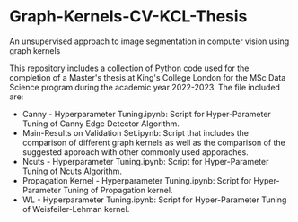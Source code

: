 # Graph-Kernels-CV-KCL-Thesis
An unsupervised approach to image segmentation in computer vision using graph kernels


This repository includes a collection of Python code used for the completion of a Master's thesis at King's College London for the MSc Data Science program during the academic year 2022-2023. The file included are:

* Canny - Hyperparameter Tuning.ipynb: Script for Hyper-Parameter Tuning of Canny Edge Detector Algorithm.
* Main-Results on Validation Set.ipynb: Script that includes the comparison of different graph kernels as well as the comparison of the suggested approach with 
other commonly used apporaches.
*  Ncuts - Hyperparameter Tuning.ipynb: Script for Hyper-Parameter Tuning of Ncuts Algorithm.
*  Propagation Kernel - Hyperparameter Tuning.ipynb: Script for Hyper-Parameter Tuning of Propagation kernel.
*  WL - Hyperparameter Tuning.ipynb: Script for Hyper-Parameter Tuning of Weisfeiler-Lehman kernel.
